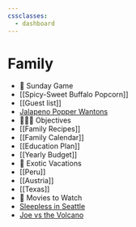 ```yaml
---
cssclasses:
  - dashboard
---
```


# Family

- 🏈 Sunday Game  
- [[Spicy-Sweet Buffalo Popcorn]]  
- [[Guest list]]  
- [Jalapeno Popper Wantons](https://www.allrecipes.com/166991)  
- 👨‍👩‍👦 Objectives  
- [[Family Recipes]]  
- [[Family Calendar]]  
- [[Education Plan]]  
- [[Yearly Budget]]  
- 🌅 Exotic Vacations  
- [[Peru]]  
- [[Austria]]  
- [[Texas]]  
- 🎥 Movies to Watch  
- [Sleepless in Seattle](https://www.imdb.com/title/tt0108160/)  
- [Joe vs the Volcano](https://www.imdb.com/title/tt0099892/)
